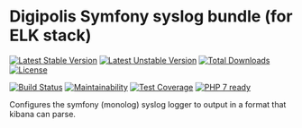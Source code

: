 # Digipolis Symfony syslog bundle (for ELK stack)

[![Latest Stable Version](https://poser.pugx.org/digipolisgent/syslog-bundle/v/stable)](https://packagist.org/packages/digipolisgent/syslog-bundle)
[![Latest Unstable Version](https://poser.pugx.org/digipolisgent/syslog-bundle/v/unstable)](https://packagist.org/packages/digipolisgent/syslog-bundle)
[![Total Downloads](https://poser.pugx.org/digipolisgent/syslog-bundle/downloads)](https://packagist.org/packages/digipolisgent/syslog-bundle)
[![License](https://poser.pugx.org/digipolisgent/syslog-bundle/license)](https://packagist.org/packages/digipolisgent/syslog-bundle)

[![Build Status](https://travis-ci.org/digipolisgent/symfony_bundle_syslog.svg?branch=develop)](https://travis-ci.org/digipolisgent/symfony_bundle_syslog)
[![Maintainability](https://api.codeclimate.com/v1/badges/f787bf03a4c2552f0a3d/maintainability)](https://codeclimate.com/github/digipolisgent/symfony_bundle_syslog/maintainability)
[![Test Coverage](https://api.codeclimate.com/v1/badges/f787bf03a4c2552f0a3d/test_coverage)](https://codeclimate.com/github/digipolisgent/symfony_bundle_syslog/test_coverage)
[![PHP 7 ready](https://php7ready.timesplinter.ch/digipolisgent/symfony_bundle_syslog/develop/badge.svg)](https://travis-ci.org/digipolisgent/symfony_bundle_syslog)

Configures the symfony (monolog) syslog logger to output in a format that kibana
can parse.
